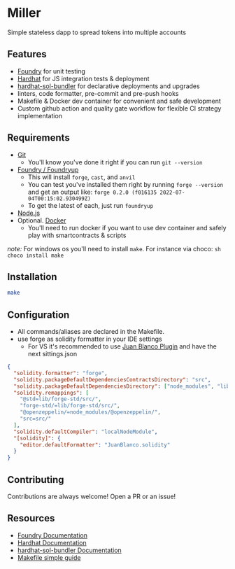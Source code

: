 # Miller

Simple stateless dapp to spread tokens into multiple accounts

## Features

- [Foundry]((https://book.getfoundry.sh/)) for unit testing
- [Hardhat](https://hardhat.org/docs) for JS integration tests & deployment
- [hardhat-sol-bundler](https://github.com/dgma/hardhat-sol-bundler) for declarative deployments and upgrades
- linters, code formatter, pre-commit and pre-push hooks
- Makefile & Docker dev container for convenient and safe development
- Custom github action and quality gate workflow for flexible CI strategy implementation

## Requirements

- [Git](https://git-scm.com/book/en/v2/Getting-Started-Installing-Git)
  - You'll know you've done it right if you can run `git --version`
- [Foundry / Foundryup](https://github.com/gakonst/foundry)
  - This will install `forge`, `cast`, and `anvil`
  - You can test you've installed them right by running `forge --version` and get an output like: `forge 0.2.0 (f016135 2022-07-04T00:15:02.930499Z)`
  - To get the latest of each, just run `foundryup`
- [Node.js](https://nodejs.org/en)
- Optional. [Docker](https://www.docker.com/)
  - You'll need to run docker if you want to use dev container and safely play with smartcontracts & scripts

_note:_ For windows os you'll need to install `make`. For instance via choco: `sh choco install make`

## Installation

```sh
make
```

## Configuration

- All commands/aliases are declared in the Makefile.
- use forge as solidity formatter in your IDE settings
  - For VS it's recommended to use [Juan Blanco Plugin](https://github.com/juanfranblanco/vscode-solidity) and have the next sittings.json

```json
{
  "solidity.formatter": "forge",
  "solidity.packageDefaultDependenciesContractsDirectory": "src",
  "solidity.packageDefaultDependenciesDirectory": ["node_modules", "lib"],
  "solidity.remappings": [
    "@std=lib/forge-std/src/",
    "forge-std/=lib/forge-std/src/",
    "@openzeppelin/=node_modules/@openzeppelin/",
    "src=src/"
  ],
  "solidity.defaultCompiler": "localNodeModule",
  "[solidity]": {
    "editor.defaultFormatter": "JuanBlanco.solidity"
  }
}
```

## Contributing

Contributions are always welcome! Open a PR or an issue!

## Resources

- [Foundry Documentation](https://book.getfoundry.sh/)
- [Hardhat Documentation](https://hardhat.org/docs)
- [hardhat-sol-bundler Documentation](https://github.com/dgma/hardhat-sol-bundler)
- [Makefile simple guide](https://opensource.com/article/18/8/what-how-makefile)
